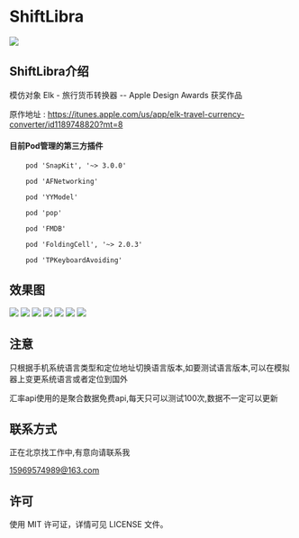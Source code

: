 # ShiftLibra

![](https://ws2.sinaimg.cn/large/006tNc79ly1fiotcd1229g30bk0iw1l5.gif)

## ShiftLibra介绍

模仿对象
Elk - 旅行货币转换器 -- Apple Design Awards 获奖作品

原作地址 : https://itunes.apple.com/us/app/elk-travel-currency-converter/id1189748820?mt=8

####  目前Pod管理的第三方插件
```
    pod 'SnapKit', '~> 3.0.0'

    pod 'AFNetworking'

    pod 'YYModel'

    pod 'pop'

    pod 'FMDB'

    pod 'FoldingCell', '~> 2.0.3'

    pod 'TPKeyboardAvoiding'
```

## 效果图

![](https://ws1.sinaimg.cn/large/006tNc79ly1fiotcpl9plj30hs0vk0ue.jpg)
![](https://ws4.sinaimg.cn/large/006tNc79ly1fiotcoye3cj30hs0vk779.jpg)
![](https://ws4.sinaimg.cn/large/006tNc79ly1fiotcmvwdbj30hs0vk0xr.jpg)
![](https://ws1.sinaimg.cn/large/006tNc79ly1fiotcjg3rgj30hs0vkjuh.jpg)
![](https://ws3.sinaimg.cn/large/006tNc79ly1fiotcfx1w0j30hs0vkq7m.jpg)
![](https://ws4.sinaimg.cn/large/006tNc79ly1fiotcevog5j30hs0vk0xf.jpg)
![](https://ws1.sinaimg.cn/large/006tNc79ly1fiotcdwjl9j30hs0vkjwl.jpg)

## 注意

只根据手机系统语言类型和定位地址切换语言版本,如要测试语言版本,可以在模拟器上变更系统语言或者定位到国外

汇率api使用的是聚合数据免费api,每天只可以测试100次,数据不一定可以更新

## 联系方式

正在北京找工作中,有意向请联系我

15969574989@163.com

## 许可

使用 MIT 许可证，详情可见 LICENSE 文件。


